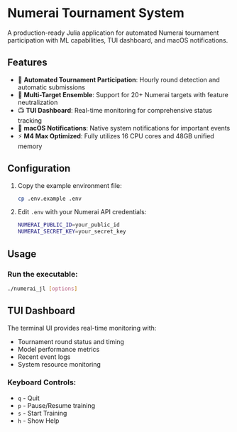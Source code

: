 # Numerai Tournament System

A production-ready Julia application for automated Numerai tournament participation with ML capabilities, TUI dashboard, and macOS notifications.

## Features

- 🤖 **Automated Tournament Participation**: Hourly round detection and automatic submissions
- 🎯 **Multi-Target Ensemble**: Support for 20+ Numerai targets with feature neutralization
- 📺 **TUI Dashboard**: Real-time monitoring for comprehensive status tracking
- 🔔 **macOS Notifications**: Native system notifications for important events
- ⚡ **M4 Max Optimized**: Fully utilizes 16 CPU cores and 48GB unified memory

## Configuration

1. Copy the example environment file:
   ```bash
   cp .env.example .env
   ```

2. Edit `.env` with your Numerai API credentials:
   ```bash
   NUMERAI_PUBLIC_ID=your_public_id
   NUMERAI_SECRET_KEY=your_secret_key
   ```

## Usage

### Run the executable:
```bash
./numerai_jl [options]
```

## TUI Dashboard

The terminal UI provides real-time monitoring with:
- Tournament round status and timing
- Model performance metrics
- Recent event logs
- System resource monitoring

### Keyboard Controls:
- `q` - Quit
- `p` - Pause/Resume training
- `s` - Start Training
- `h` - Show Help
